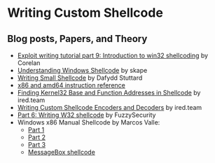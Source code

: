 # Writing Custom Shellcode

## Blog posts, Papers, and Theory

- [Exploit writing tutorial part 9: Introduction to win32 shellcoding](https://www.corelan.be/index.php/2010/02/25/exploit-writing-tutorial-part-9-introduction-to-win32-shellcoding/) by Corelan
- [Understanding Windows Shellcode](http://www.hick.org/code/skape/papers/win32-shellcode.pdf) by skape
- [Writing Small Shellcode](https://research.nccgroup.com/wp-content/uploads/2020/07/writing_small_shellcode.pdf) by Dafydd Stuttard
- [x86 and amd64 instruction reference](https://www.felixcloutier.com/x86/)
- [Finding Kernel32 Base and Function Addresses in Shellcode](https://www.ired.team/offensive-security/code-injection-process-injection/finding-kernel32-base-and-function-addresses-in-shellcode) by ired.team
- [Writing Custom Shellcode Encoders and Decoders](https://www.ired.team/offensive-security/code-injection-process-injection/writing-custom-shellcode-encoders-and-decoders) by ired.team
- [Part 6: Writing W32 shellcode](https://www.fuzzysecurity.com/tutorials/expDev/6.html) by FuzzySecurity
- Windows x86 Manual Shellcode by Marcos Valle: 
  - [Part 1](https://marcosvalle.github.io/re/exploit/2018/10/20/windows-manual-shellcode-part1.html)
  - [Part 2](https://marcosvalle.github.io/re/exploit/2018/10/21/windows-manual-shellcode-part2.html)
  - [Part 3](https://marcosvalle.github.io/re/exploit/2018/10/21/windows-manual-shellcode-part3.html)
  - [MessageBox shellcode](https://marcosvalle.github.io/re/exploit/2019/01/19/messagebox-shellcode.html)

